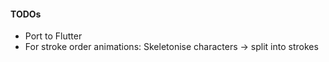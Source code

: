 #### TODOs
* Port to Flutter
* For stroke order animations: Skeletonise characters -> split into strokes
